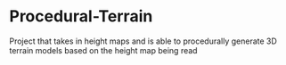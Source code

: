 # Procedural-Terrain
Project that takes in height maps and is able to procedurally generate 3D terrain models based on the height map being read
